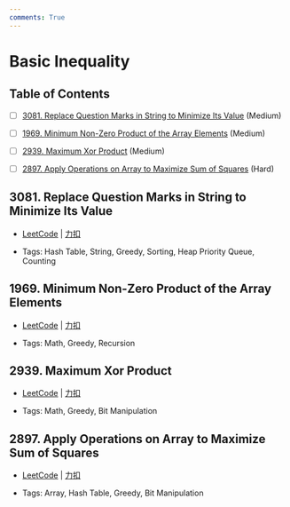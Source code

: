 ```yaml
---
comments: True
---
```


# Basic Inequality

## Table of Contents

- [ ] [3081. Replace Question Marks in String to Minimize Its Value](#3081-replace-question-marks-in-string-to-minimize-its-value) (Medium)
- [ ] [1969. Minimum Non-Zero Product of the Array Elements](#1969-minimum-non-zero-product-of-the-array-elements) (Medium)
- [ ] [2939. Maximum Xor Product](#2939-maximum-xor-product) (Medium)
- [ ] [2897. Apply Operations on Array to Maximize Sum of Squares](#2897-apply-operations-on-array-to-maximize-sum-of-squares) (Hard)


## 3081. Replace Question Marks in String to Minimize Its Value

-    [LeetCode](https://leetcode.com/problems/replace-question-marks-in-string-to-minimize-its-value/) | [力扣](https://leetcode.cn/problems/replace-question-marks-in-string-to-minimize-its-value/)

-   Tags: Hash Table, String, Greedy, Sorting, Heap Priority Queue, Counting



## 1969. Minimum Non-Zero Product of the Array Elements

-    [LeetCode](https://leetcode.com/problems/minimum-non-zero-product-of-the-array-elements/) | [力扣](https://leetcode.cn/problems/minimum-non-zero-product-of-the-array-elements/)

-   Tags: Math, Greedy, Recursion



## 2939. Maximum Xor Product

-    [LeetCode](https://leetcode.com/problems/maximum-xor-product/) | [力扣](https://leetcode.cn/problems/maximum-xor-product/)

-   Tags: Math, Greedy, Bit Manipulation



## 2897. Apply Operations on Array to Maximize Sum of Squares

-    [LeetCode](https://leetcode.com/problems/apply-operations-on-array-to-maximize-sum-of-squares/) | [力扣](https://leetcode.cn/problems/apply-operations-on-array-to-maximize-sum-of-squares/)

-   Tags: Array, Hash Table, Greedy, Bit Manipulation



